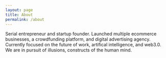 ```yaml
---
layout: page
title: About
permalink: /about
---
```

Serial entrepreneur and startup founder. Launched multiple ecommerce businesses, a crowdfunding platform, and digital advertising agency.
Currently focused on the future of work, artifical intelligence, and web3.0. 
We are in pursuit of illusions, constructs of the human mind.
